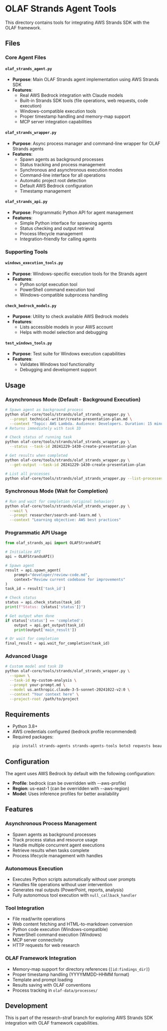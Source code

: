 # OLAF Strands Agent Tools

This directory contains tools for integrating AWS Strands SDK with the OLAF framework.

## Files

### Core Agent Files


#### `olaf_strands_agent.py`
- **Purpose**: Main OLAF Strands agent implementation using AWS Strands SDK
- **Features**: 
  - Real AWS Bedrock integration with Claude models
  - Built-in Strands SDK tools (file operations, web requests, code execution)
  - Windows-compatible execution tools
  - Proper timestamp handling and memory-map support
  - MCP server integration capabilities

#### `olaf_strands_wrapper.py`
- **Purpose**: Async process manager and command-line wrapper for OLAF Strands agents
- **Features**:
  - Spawn agents as background processes
  - Status tracking and process management
  - Synchronous and asynchronous execution modes
  - Command-line interface for all operations
  - Automatic project root detection
  - Default AWS Bedrock configuration
  - Timestamp management

#### `olaf_strands_api.py`
- **Purpose**: Programmatic Python API for agent management
- **Features**:
  - Simple Python interface for spawning agents
  - Status checking and output retrieval
  - Process lifecycle management
  - Integration-friendly for calling agents

### Supporting Tools

#### `windows_execution_tools.py`
- **Purpose**: Windows-specific execution tools for the Strands agent
- **Features**:
  - Python script execution tool
  - PowerShell command execution tool
  - Windows-compatible subprocess handling

#### `check_bedrock_models.py`
- **Purpose**: Utility to check available AWS Bedrock models
- **Features**:
  - Lists accessible models in your AWS account
  - Helps with model selection and debugging



#### `test_windows_tools.py`
- **Purpose**: Test suite for Windows execution capabilities
- **Features**:
  - Validates Windows tool functionality
  - Debugging and development support

## Usage

### Asynchronous Mode (Default - Background Execution)
```bash
# Spawn agent as background process
python olaf-core/tools/strands/olaf_strands_wrapper.py \
  --prompt technical-writer/create-presentation-plan.md \
  --context "Topic: AWS Lambda. Audience: Developers. Duration: 15 minutes"
# Returns immediately with task ID

# Check status of running task
python olaf-core/tools/strands/olaf_strands_wrapper.py \
  --status --task-id 20241229-1430-create-presentation-plan

# Get results when completed
python olaf-core/tools/strands/olaf_strands_wrapper.py \
  --get-output --task-id 20241229-1430-create-presentation-plan

# List all processes
python olaf-core/tools/strands/olaf_strands_wrapper.py --list-processes
```

### Synchronous Mode (Wait for Completion)
```bash
# Run and wait for completion (original behavior)
python olaf-core/tools/strands/olaf_strands_wrapper.py \
  --wait \
  --prompt researcher/search-and-learn.md \
  --context "Learning objective: AWS best practices"
```

### Programmatic API Usage
```python
from olaf_strands_api import OLAFStrandsAPI

# Initialize API
api = OLAFStrandsAPI()

# Spawn agent
result = api.spawn_agent(
    prompt="developer/review-code.md",
    context="Review current codebase for improvements"
)
task_id = result['task_id']

# Check status
status = api.check_status(task_id)
print(f"Status: {status['status']}")

# Get output when done
if status['status'] == 'completed':
    output = api.get_output(task_id)
    print(output['main_result'])

# Or wait for completion
final_result = api.wait_for_completion(task_id)
```

### Advanced Usage
```bash
# Custom model and task ID
python olaf-core/tools/strands/olaf_strands_wrapper.py \
  --spawn \
  --task-id my-custom-analysis \
  --prompt your-prompt.md \
  --model us.anthropic.claude-3-5-sonnet-20241022-v2:0 \
  --context "Your context here" \
  --project-root /path/to/project
```

## Requirements

- Python 3.8+
- AWS credentials configured (bedrock profile recommended)
- Required packages:
  ```bash
  pip install strands-agents strands-agents-tools boto3 requests beautifulsoup4
  ```

## Configuration

The agent uses AWS Bedrock by default with the following configuration:
- **Profile**: bedrock (can be overridden with --aws-profile)
- **Region**: us-east-1 (can be overridden with --aws-region)
- **Model**: Uses inference profiles for better availability

## Features

### Asynchronous Process Management
- Spawn agents as background processes
- Track process status and resource usage
- Handle multiple concurrent agent executions
- Retrieve results when tasks complete
- Process lifecycle management with handles

### Autonomous Execution
- Executes Python scripts automatically without user prompts
- Handles file operations without user intervention
- Generates real outputs (PowerPoint, reports, analysis)
- Fully autonomous tool execution with `null_callback_handler`

### Tool Integration
- File read/write operations
- Web content fetching and HTML-to-markdown conversion
- Python code execution (Windows-compatible)
- PowerShell command execution (Windows)
- MCP server connectivity
- HTTP requests for web research

### OLAF Framework Integration
- Memory-map support for directory references (`[id:findings_dir]`)
- Proper timestamp handling (YYYYMMDD-HHMM format)
- Template and prompt loading
- Results saving with OLAF conventions
- Process tracking in `olaf-data/processes/`

## Development

This is part of the research-straf branch for exploring AWS Strands SDK integration with OLAF framework capabilities.